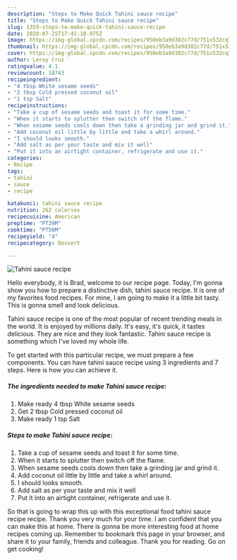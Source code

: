 ```yaml
---
description: "Steps to Make Quick Tahini sauce recipe"
title: "Steps to Make Quick Tahini sauce recipe"
slug: 1359-steps-to-make-quick-tahini-sauce-recipe
date: 2020-07-25T17:41:10.975Z
image: https://img-global.cpcdn.com/recipes/950eb3a9d382c77d/751x532cq70/tahini-sauce-recipe-recipe-main-photo.jpg
thumbnail: https://img-global.cpcdn.com/recipes/950eb3a9d382c77d/751x532cq70/tahini-sauce-recipe-recipe-main-photo.jpg
cover: https://img-global.cpcdn.com/recipes/950eb3a9d382c77d/751x532cq70/tahini-sauce-recipe-recipe-main-photo.jpg
author: Leroy Cruz
ratingvalue: 4.1
reviewcount: 18743
recipeingredient:
- "4 tbsp White sesame seeds"
- "2 tbsp Cold pressed coconut oil"
- "1 tsp Salt"
recipeinstructions:
- "Take a cup of sesame seeds and toast it for some time."
- "When it starts to splutter then switch off the flame."
- "When sesame seeds cools down then take a grinding jar and grind it."
- "Add coconut oil little by little and take a whirl around."
- "I should looks smooth."
- "Add salt as per your taste and mix it well"
- "Put it into an airtight container, refrigerate and use it."
categories:
- Recipe
tags:
- tahini
- sauce
- recipe

katakunci: tahini sauce recipe 
nutrition: 262 calories
recipecuisine: American
preptime: "PT39M"
cooktime: "PT50M"
recipeyield: "4"
recipecategory: Dessert

---
```



![Tahini sauce recipe](https://img-global.cpcdn.com/recipes/950eb3a9d382c77d/751x532cq70/tahini-sauce-recipe-recipe-main-photo.jpg)

Hello everybody, it is Brad, welcome to our recipe page. Today, I'm gonna show you how to prepare a distinctive dish, tahini sauce recipe. It is one of my favorites food recipes. For mine, I am going to make it a little bit tasty. This is gonna smell and look delicious.



Tahini sauce recipe is one of the most popular of recent trending meals in the world. It is enjoyed by millions daily. It's easy, it's quick, it tastes delicious. They are nice and they look fantastic. Tahini sauce recipe is something which I've loved my whole life.


To get started with this particular recipe, we must prepare a few components. You can have tahini sauce recipe using 3 ingredients and 7 steps. Here is how you can achieve it.

<!--inarticleads1-->

##### The ingredients needed to make Tahini sauce recipe:

1. Make ready 4 tbsp White sesame seeds
1. Get 2 tbsp Cold pressed coconut oil
1. Make ready 1 tsp Salt




<!--inarticleads2-->

##### Steps to make Tahini sauce recipe:

1. Take a cup of sesame seeds and toast it for some time.
1. When it starts to splutter then switch off the flame.
1. When sesame seeds cools down then take a grinding jar and grind it.
1. Add coconut oil little by little and take a whirl around.
1. I should looks smooth.
1. Add salt as per your taste and mix it well
1. Put it into an airtight container, refrigerate and use it.




So that is going to wrap this up with this exceptional food tahini sauce recipe recipe. Thank you very much for your time. I am confident that you can make this at home. There is gonna be more interesting food at home recipes coming up. Remember to bookmark this page in your browser, and share it to your family, friends and colleague. Thank you for reading. Go on get cooking!
